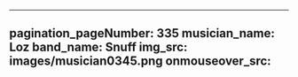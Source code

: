 ------
pagination_pageNumber: 335
musician_name: Loz
band_name: Snuff
img_src: images/musician0345.png
onmouseover_src: 
------